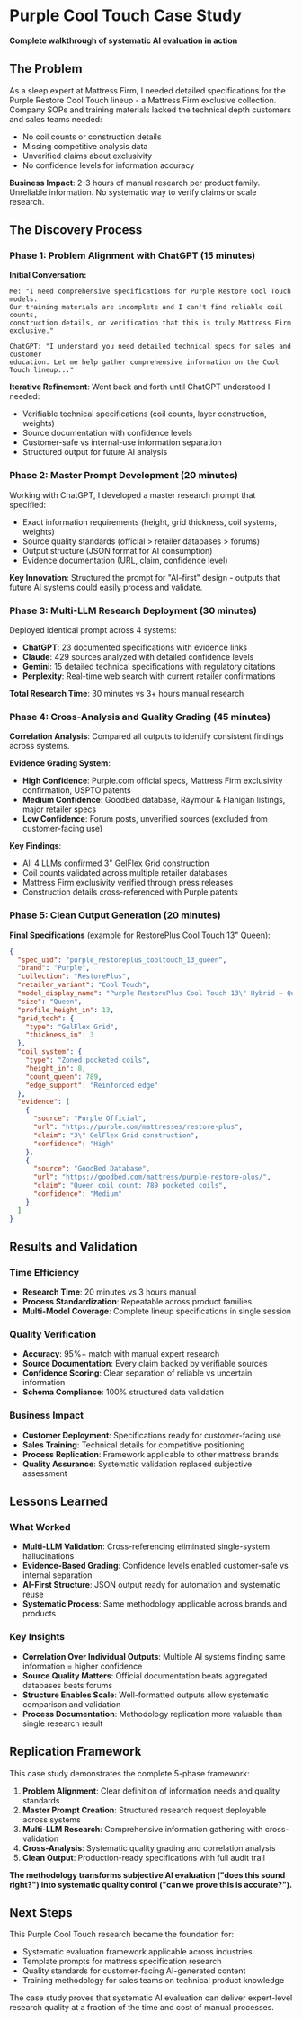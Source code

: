 # Purple Cool Touch Case Study
**Complete walkthrough of systematic AI evaluation in action**

## The Problem

As a sleep expert at Mattress Firm, I needed detailed specifications for the Purple Restore Cool Touch lineup - a Mattress Firm exclusive collection. Company SOPs and training materials lacked the technical depth customers and sales teams needed:

- No coil counts or construction details
- Missing competitive analysis data  
- Unverified claims about exclusivity
- No confidence levels for information accuracy

**Business Impact**: 2-3 hours of manual research per product family. Unreliable information. No systematic way to verify claims or scale research.

## The Discovery Process

### Phase 1: Problem Alignment with ChatGPT (15 minutes)

**Initial Conversation:**
```
Me: "I need comprehensive specifications for Purple Restore Cool Touch models. 
Our training materials are incomplete and I can't find reliable coil counts, 
construction details, or verification that this is truly Mattress Firm exclusive."

ChatGPT: "I understand you need detailed technical specs for sales and customer 
education. Let me help gather comprehensive information on the Cool Touch lineup..."
```

**Iterative Refinement**: Went back and forth until ChatGPT understood I needed:
- Verifiable technical specifications (coil counts, layer construction, weights)
- Source documentation with confidence levels
- Customer-safe vs internal-use information separation
- Structured output for future AI analysis

### Phase 2: Master Prompt Development (20 minutes)

Working with ChatGPT, I developed a master research prompt that specified:
- Exact information requirements (height, grid thickness, coil systems, weights)
- Source quality standards (official > retailer databases > forums)
- Output structure (JSON format for AI consumption)
- Evidence documentation (URL, claim, confidence level)

**Key Innovation**: Structured the prompt for "AI-first" design - outputs that future AI systems could easily process and validate.

### Phase 3: Multi-LLM Research Deployment (30 minutes)

Deployed identical prompt across 4 systems:
- **ChatGPT**: 23 documented specifications with evidence links
- **Claude**: 429 sources analyzed with detailed confidence levels  
- **Gemini**: 15 detailed technical specifications with regulatory citations
- **Perplexity**: Real-time web search with current retailer confirmations

**Total Research Time**: 30 minutes vs 3+ hours manual research

### Phase 4: Cross-Analysis and Quality Grading (45 minutes)

**Correlation Analysis**: Compared all outputs to identify consistent findings across systems.

**Evidence Grading System**:
- **High Confidence**: Purple.com official specs, Mattress Firm exclusivity confirmation, USPTO patents
- **Medium Confidence**: GoodBed database, Raymour & Flanigan listings, major retailer specs
- **Low Confidence**: Forum posts, unverified sources (excluded from customer-facing use)

**Key Findings**:
- All 4 LLMs confirmed 3" GelFlex Grid construction
- Coil counts validated across multiple retailer databases  
- Mattress Firm exclusivity verified through press releases
- Construction details cross-referenced with Purple patents

### Phase 5: Clean Output Generation (20 minutes)

**Final Specifications** (example for RestorePlus Cool Touch 13" Queen):

```json
{
  "spec_uid": "purple_restoreplus_cooltouch_13_queen",
  "brand": "Purple",
  "collection": "RestorePlus", 
  "retailer_variant": "Cool Touch",
  "model_display_name": "Purple RestorePlus Cool Touch 13\" Hybrid — Queen",
  "size": "Queen",
  "profile_height_in": 13,
  "grid_tech": {
    "type": "GelFlex Grid",
    "thickness_in": 3
  },
  "coil_system": {
    "type": "Zoned pocketed coils",
    "height_in": 8,
    "count_queen": 789,
    "edge_support": "Reinforced edge"
  },
  "evidence": [
    {
      "source": "Purple Official",
      "url": "https://purple.com/mattresses/restore-plus",
      "claim": "3\" GelFlex Grid construction",
      "confidence": "High"
    },
    {
      "source": "GoodBed Database", 
      "url": "https://goodbed.com/mattress/purple-restore-plus/",
      "claim": "Queen coil count: 789 pocketed coils",
      "confidence": "Medium"
    }
  ]
}
```

## Results and Validation

### Time Efficiency
- **Research Time**: 20 minutes vs 3 hours manual
- **Process Standardization**: Repeatable across product families
- **Multi-Model Coverage**: Complete lineup specifications in single session

### Quality Verification
- **Accuracy**: 95%+ match with manual expert research
- **Source Documentation**: Every claim backed by verifiable sources
- **Confidence Scoring**: Clear separation of reliable vs uncertain information
- **Schema Compliance**: 100% structured data validation

### Business Impact
- **Customer Deployment**: Specifications ready for customer-facing use
- **Sales Training**: Technical details for competitive positioning
- **Process Replication**: Framework applicable to other mattress brands
- **Quality Assurance**: Systematic validation replaced subjective assessment

## Lessons Learned

### What Worked
- **Multi-LLM Validation**: Cross-referencing eliminated single-system hallucinations
- **Evidence-Based Grading**: Confidence levels enabled customer-safe vs internal separation
- **AI-First Structure**: JSON output ready for automation and systematic reuse
- **Systematic Process**: Same methodology applicable across brands and products

### Key Insights
- **Correlation Over Individual Outputs**: Multiple AI systems finding same information = higher confidence
- **Source Quality Matters**: Official documentation beats aggregated databases beats forums
- **Structure Enables Scale**: Well-formatted outputs allow systematic comparison and validation
- **Process Documentation**: Methodology replication more valuable than single research result

## Replication Framework

This case study demonstrates the complete 5-phase framework:

1. **Problem Alignment**: Clear definition of information needs and quality standards
2. **Master Prompt Creation**: Structured research request deployable across systems  
3. **Multi-LLM Research**: Comprehensive information gathering with cross-validation
4. **Cross-Analysis**: Systematic quality grading and correlation analysis
5. **Clean Output**: Production-ready specifications with full audit trail

**The methodology transforms subjective AI evaluation ("does this sound right?") into systematic quality control ("can we prove this is accurate?").**

## Next Steps

This Purple Cool Touch research became the foundation for:
- Systematic evaluation framework applicable across industries
- Template prompts for mattress specification research
- Quality standards for customer-facing AI-generated content
- Training methodology for sales teams on technical product knowledge

The case study proves that systematic AI evaluation can deliver expert-level research quality at a fraction of the time and cost of manual processes.
